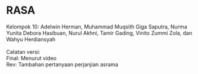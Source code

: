 # RASA
Kelompok 10: Adelwin Herman, Muhammad Muqsith Giga Saputra, Nurma Yunita Debora Hasibuan, Nurul Akhni, Tamir Gading, Vinito Zummi Zola, dan Wahyu Herdiansyah
<br><br>
Catatan versi:<br>
Final: Menurut video
<br>
Rev: Tambahan pertanyaan perjanjian asrama
